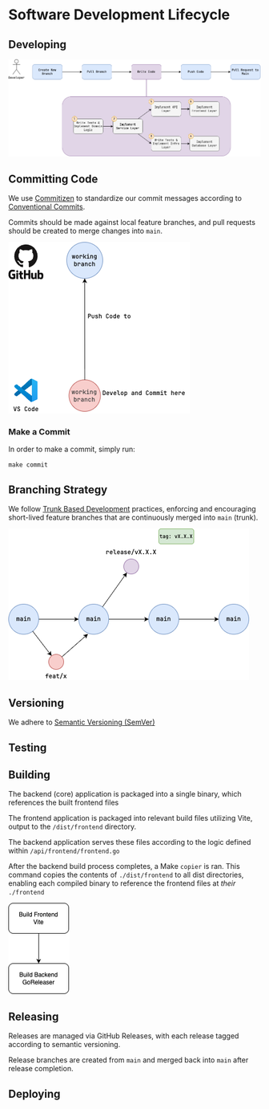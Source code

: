 # Software Development Lifecycle

## Developing

![sdlc](../_img/sdlc.drawio.png)

## Committing Code

We use [Commitizen](https://commitizen-tools.github.io/commitizen/) to standardize our commit messages according to [Conventional Commits](https://www.conventionalcommits.org/en/v1.0.0/).

Commits should be made against local feature branches, and pull requests should be created to merge changes into `main`.

![commit](../_img/commit.drawio.png)

### Make a Commit

In order to make a commit, simply run:

```shell
make commit
```

## Branching Strategy

We follow [Trunk Based Development](https://trunkbaseddevelopment.com/) practices, enforcing and encouraging short-lived feature branches that are continuously merged into `main` (trunk).

![branching](../_img/branching.drawio.png)

## Versioning

We adhere to [Semantic Versioning (SemVer)](https://semver.org/)

## Testing

<!-- TODO -->

## Building

The backend (core) application is packaged into a single binary, which references the built frontend files

The frontend application is packaged into relevant build files utilizing Vite, output to the `/dist/frontend` directory.

The backend application serves these files according to the logic defined within `/api/frontend/frontend.go`

After the backend build process completes, a Make `copier` is ran. This command copies the contents of `./dist/frontend` to all dist directories, enabling each compiled binary to reference the frontend files at *their* `./frontend`

![build](../_img/build.drawio.png)

## Releasing

<!-- TODO -->

Releases are managed via GitHub Releases, with each release tagged according to semantic versioning.

Release branches are created from `main` and merged back into `main` after release completion.

## Deploying

<!-- TODO -->
